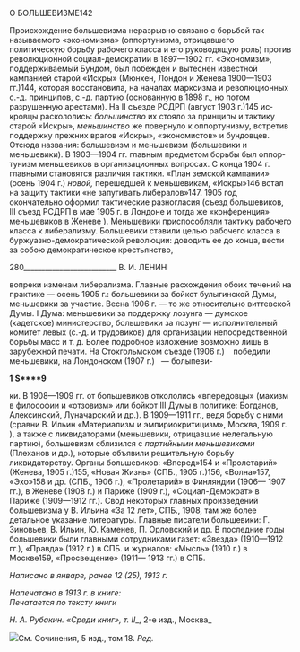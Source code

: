 О БОЛЬШЕВИЗМЕ142

Происхождение большевизма неразрывно связано с борьбой так называемого «эко­номизма» (оппортунизма, отрицавшего политическую борьбу рабочего класса и его руководящую роль) против революционной социал-демократии в 1897—1902 гг. «Эко­номизм», поддерживаемый Бундом, был побежден и вытеснен известной кампанией старой «Искры» (Мюнхен, Лондон и Женева 1900—1903 гг.)144, которая восстановила, на началах марксизма и революционных с.-д. принципов, с.-д. партию (основанную в 1898 г., но потом разрушенную арестами). На II съезде РСДРП (август 1903 г.)145 ис­кровцы раскололись: _большинство_ их стояло за принципы и тактику старой «Искры», _меньшинство_ же повернуло к оппортунизму, встретив поддержку прежних врагов «Ис­кры», «экономистов» и бундовцев. Отсюда названия: большевизм и меньшевизм (большевики и меньшевики). В 1903—1904 гг. главным предметом борьбы был оппор­тунизм меньшевиков в организационных вопросах. С конца 1904 г. главными становят­ся различия тактики. «План земской кампании» (осень 1904 г.) _новой,_ перешедшей к меньшевикам, «Искры»146 встал на защиту тактики «не запугивать либералов»147. 1905 год окончательно оформил тактические разногласия (съезд большевиков, III съезд РСДРП в мае 1905 г. в Лондоне и тогда же «конференция» меньшевиков в Жене­ве ). Меньшевики приспособляли тактику рабочего класса к либерализму. Большеви­ки ставили целью рабочего класса в буржуазно-демократической революции: доводить ее до конца, вести за собою демократическое крестьянство,

  

280__________________________ В. И. ЛЕНИН

вопреки изменам либерализма. Главные расхождения обоих течений на практике — осень 1905 г.: большевики за бойкот булыгинской Думы, меньшевики за участие. Весна 1906 г. — то же относительно виттевской Думы. I Дума: меньшевики за поддержку ло­зунга — думское (кадетское) министерство, большевики за лозунг — исполнительный комитет левых (с.-д. и трудовиков) для организации непосредственной борьбы масс и т. д. Более подробное изложение возможно лишь в зарубежной печати. На Стокгольм­ском съезде (1906 г.)    победили меньшевики, на Лондонском (1907 г.)   — болыпеви-

**1** **S****9**

ки. В 1908—1909 гг. от большевиков откололись «впередовцы» (махизм в филосо­фии и «отзовизм» или бойкот III Думы в политике: Богданов, Алексинский, Луначар­ский и др.). В 1909—1911 гг., ведя борьбу с ними (сравни В. Ильин «Материализм и эмпириокритицизм», Москва, 1909 г. ), а также с ликвидаторами (меньшевики, отри­цавшие нелегальную партию), большевизм сблизился с _партийными меньшевиками_ (Плеханов и др.), которые объявили решительную борьбу ликвидаторству. Органы большевиков: «Вперед»154 и «Пролетарий» (Женева, 1905 г.)155, «Новая Жизнь» (СПБ., 1905 г.)156, «Волна»157, «Эхо»158 и др. (СПБ., 1906 г.), «Пролетарий» в Финляндии (1906— 1907 гг.), в Женеве (1908 г.) и Париже (1909 г.), «Социал-Демократ» в Париже (1909—1912 гг.). Свод некоторых главных произведений большевизма у В. Ильина «За 12 лет», СПБ., 1908, там же более детальное указание литературы. Главные писатели большевики: Г. Зиновьев, В. Ильин, Ю. Каменев, П. Орловский и др. В последние годы большевики были главными сотрудниками газет: «Звезда» (1910—1912 гг.), «Правда» (1912 г.) в СПБ. и журналов: «Мысль» (1910 г.) в Москве159, «Просвещение» (1911— 1913 гг.) в СПБ.

_Написано в январе,_ _ранее 12 (25), 1913 г._

_Напечатано в 1913 г. в книге:                                                          Печатается по тексту книги_

_Н. А. Рубакин. «Среди книг»,_ _т._ _II__, 2-е изд., Москва_

![](file:///C:/Users/bot32/AppData/Local/Temp/msohtmlclip1/01/clip_image001.png)См. Сочинения, 5 изд., том 18. _Ред._